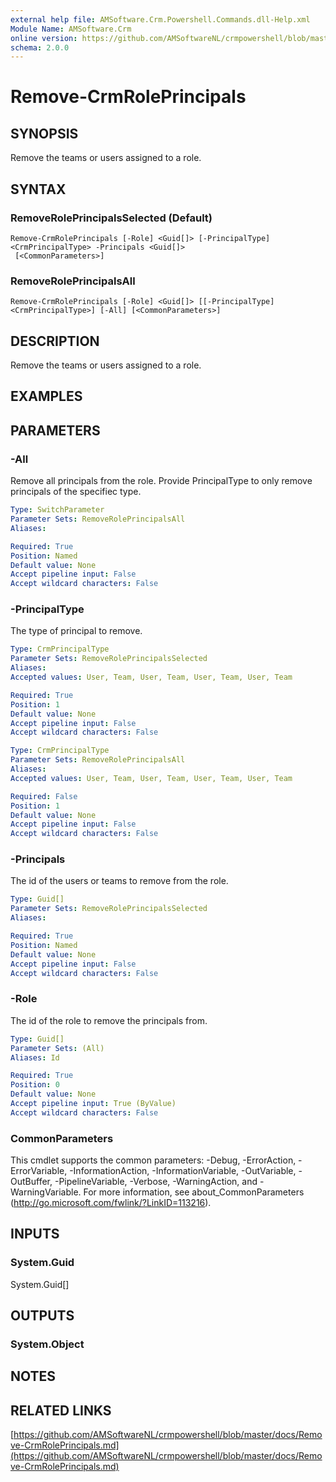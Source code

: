 ```yaml
---
external help file: AMSoftware.Crm.Powershell.Commands.dll-Help.xml
Module Name: AMSoftware.Crm
online version: https://github.com/AMSoftwareNL/crmpowershell/blob/master/docs/Remove-CrmRolePrincipals.md
schema: 2.0.0
---
```


# Remove-CrmRolePrincipals

## SYNOPSIS
Remove the teams or users assigned to a role.

## SYNTAX

### RemoveRolePrincipalsSelected (Default)
```
Remove-CrmRolePrincipals [-Role] <Guid[]> [-PrincipalType] <CrmPrincipalType> -Principals <Guid[]>
 [<CommonParameters>]
```

### RemoveRolePrincipalsAll
```
Remove-CrmRolePrincipals [-Role] <Guid[]> [[-PrincipalType] <CrmPrincipalType>] [-All] [<CommonParameters>]
```

## DESCRIPTION
Remove the teams or users assigned to a role.

## EXAMPLES

## PARAMETERS

### -All
Remove all principals from the role. Provide PrincipalType to only remove principals of the specifiec type.

```yaml
Type: SwitchParameter
Parameter Sets: RemoveRolePrincipalsAll
Aliases:

Required: True
Position: Named
Default value: None
Accept pipeline input: False
Accept wildcard characters: False
```

### -PrincipalType
The type of principal to remove.

```yaml
Type: CrmPrincipalType
Parameter Sets: RemoveRolePrincipalsSelected
Aliases:
Accepted values: User, Team, User, Team, User, Team, User, Team

Required: True
Position: 1
Default value: None
Accept pipeline input: False
Accept wildcard characters: False
```

```yaml
Type: CrmPrincipalType
Parameter Sets: RemoveRolePrincipalsAll
Aliases:
Accepted values: User, Team, User, Team, User, Team, User, Team

Required: False
Position: 1
Default value: None
Accept pipeline input: False
Accept wildcard characters: False
```

### -Principals
The id of the users or teams to remove from the role.

```yaml
Type: Guid[]
Parameter Sets: RemoveRolePrincipalsSelected
Aliases:

Required: True
Position: Named
Default value: None
Accept pipeline input: False
Accept wildcard characters: False
```

### -Role
The id of the role to remove the principals from.

```yaml
Type: Guid[]
Parameter Sets: (All)
Aliases: Id

Required: True
Position: 0
Default value: None
Accept pipeline input: True (ByValue)
Accept wildcard characters: False
```

### CommonParameters
This cmdlet supports the common parameters: -Debug, -ErrorAction, -ErrorVariable, -InformationAction, -InformationVariable, -OutVariable, -OutBuffer, -PipelineVariable, -Verbose, -WarningAction, and -WarningVariable. For more information, see about_CommonParameters (http://go.microsoft.com/fwlink/?LinkID=113216).

## INPUTS

### System.Guid
System.Guid[]

## OUTPUTS

### System.Object
## NOTES

## RELATED LINKS

[https://github.com/AMSoftwareNL/crmpowershell/blob/master/docs/Remove-CrmRolePrincipals.md](https://github.com/AMSoftwareNL/crmpowershell/blob/master/docs/Remove-CrmRolePrincipals.md)


